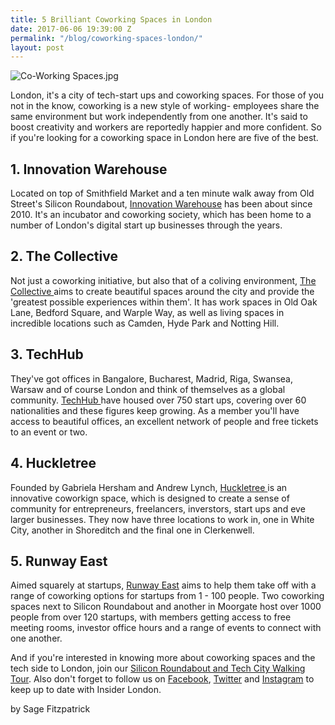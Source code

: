 ```yaml
---
title: 5 Brilliant Coworking Spaces in London
date: 2017-06-06 19:39:00 Z
permalink: "/blog/coworking-spaces-london/"
layout: post
---
```


![Co-Working Spaces.jpg](/uploads/Co-Working%20Spaces.jpg)

London, it's a city of tech-start ups and coworking spaces. For those of you not in the know, coworking is a new style of working- employees share the same environment but work independently from one another. It's said to boost creativity and workers are reportedly happier and more confident. So if you're looking for a coworking space in London here are five of the best.

## 1. Innovation Warehouse
Located on top of Smithfield Market and a ten minute walk away from Old Street's Silicon Roundabout, [Innovation Warehouse](http://www.innovationwarehouse.org) has been about since 2010. It's an incubator and coworking society, which has been home to a number of London's digital start up businesses through the years. 

## 2. The Collective
Not just a coworking initiative, but also that of a coliving environment, [The Collective ](https://www.thecollective.co.uk)aims to create beautiful spaces around the city and provide the 'greatest possible experiences within them'. It has work spaces in Old Oak Lane, Bedford Square, and Warple Way, as well as living spaces in incredible locations such as Camden, Hyde Park and Notting Hill. 

## 3. TechHub
They've got offices in Bangalore, Bucharest, Madrid, Riga, Swansea, Warsaw and of course London and think of themselves as a global community. [TechHub ](https://www.techhub.com/about-us/)have housed over 750 start ups, covering over 60 nationalities and these figures keep growing. As a member you'll have access to beautiful offices, an excellent network of people and free tickets to an event or two. 

## 4. Huckletree
Founded by Gabriela Hersham and Andrew Lynch, [Huckletree ](https://www.huckletree.com)is an innovative coworkign space, which is designed to create a sense of community for entrepreneurs, freelancers, inverstors, start ups and eve larger businesses. They now have three locations to work in, one in White City, another in Shoreditch and the final one in Clerkenwell. 

## 5. Runway East 
Aimed squarely at startups, [Runway East](https://runwayea.st) aims to help them take off with a range of coworking options for startups from 1 - 100 people. Two coworking spaces next to Silicon Roundabout and another in Moorgate host over 1000 people from over 120 startups, with members getting access to free meeting rooms, investor office hours and a range of events to connect with one another. 

And if you're interested in knowing more about coworking spaces and the tech side to London, join our [Silicon Roundabout and Tech City Walking Tour](https://www.insider-london.co.uk/tours/silicon-roundabout-and-tech-city-tour/). Also don't forget to follow us on [Facebook](http://facebook.com/insiderlondon/), [Twitter](https://twitter.com/insiderlondon) and [Instagram](https://www.instagram.com/insiderlondontours/) to keep up to date with Insider London.

by Sage Fitzpatrick